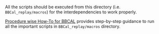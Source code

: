 All the scripts should be executed from this directory (i.e. `BBCal_replay/macros`) for the interdependencies to work properly.

[Procedure wise How-To for BBCAL](https://sbs.jlab.org/cgi-bin/DocDB/public/ShowDocument?docid=313) provides step-by-step guidance to run all the important scripts in `BBCal_replay/macros` directory.
